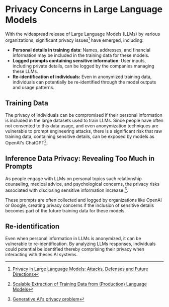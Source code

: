 # Privacy Concerns in Large Language Models
With the widespread release of Large Language Models (LLMs) by various  organizations,
significant privacy issues[^PRIVACY_LLM] have emerged, including:

- **Personal details in training data**: Names, addresses, and financial information may
  be included in the training data for these models. 
- **Logged prompts containing sensitive information**: User inputs, including private 
  details, can be logged by the companies managing these LLMs. 
- **Re-identification of individuals:** Even in anonymized training data, individuals can potentially be
  re-identified through the model outputs and usage patterns.


## Training Data 
The privacy of individuals can be compromised if their personal 
information is included in the large datasets used to train LLMs. Since people have often not 
consented to this data usage, and even anonymization techniques are vulnerable to prompt 
engineering attacks, there is a significant risk that raw training data, containing sensitive 
details, can be exposed by models as OpenAI's ChatGPT[^SCALEABLE].  

## Inference Data Privacy: Revealing Too Much in Prompts
As people engage with LLMs on personal topics such relationship counseling, medical advice, 
and psychological concerns, the privacy risks associated with disclosing sensitive information
increase.[^GEN_AI_PRIVACY].

These prompts are often collected and logged by organizations like OpenAI or Google, creating 
privacy concerns if the inclusion of sensitive details becomes part of the future training data for 
these models.

## Re-identification
Even when personal information in LLMs is anonymized, it can be vulnerable to re-identification. By 
analyzing LLMs responses, individuals could potential be identified thereby comprising their privacy
when interacting with theses AI systems. 

[^PRIVACY_LLM]: [Privacy in Large Language Models: Attacks, Defenses and Future Directions](https://arxiv.org/abs/2310.10383)
[^SCALEABLE]: [Scalable Extraction of Training Data from (Production) Language Models](https://arxiv.org/abs/2311.17035)
[^GEN_AI_PRIVACY]: [Generative AI's privacy problem](https://www.axios.com/2024/03/14/generative-ai-privacy-problem-chatgpt-openai)
